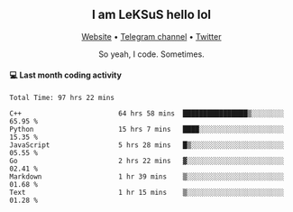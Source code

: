 <h2 align="center">I am LeKSuS hello lol</h2>
<div align="center">
  <a href="https://leksus.net">Website</a> •
  <a href="https://t.me/leksus_was_here">Telegram channel</a> •
  <a href="https://twitter.com/___LeKSuS___">Twitter</a>
</div>
<p align="center">So yeah, I code. Sometimes.</p>

#### :computer: Last month coding activity
<!--START_SECTION:waka-->

```text
Total Time: 97 hrs 22 mins

C++                        64 hrs 58 mins  ████████████████▒░░░░░░░░   65.95 %
Python                     15 hrs 7 mins   ████░░░░░░░░░░░░░░░░░░░░░   15.35 %
JavaScript                 5 hrs 28 mins   █▒░░░░░░░░░░░░░░░░░░░░░░░   05.55 %
Go                         2 hrs 22 mins   ▓░░░░░░░░░░░░░░░░░░░░░░░░   02.41 %
Markdown                   1 hr 39 mins    ▒░░░░░░░░░░░░░░░░░░░░░░░░   01.68 %
Text                       1 hr 15 mins    ▒░░░░░░░░░░░░░░░░░░░░░░░░   01.28 %
```

<!--END_SECTION:waka-->

<!-- flag{4_l0t_0f_1nter35t1ng_th1ng5_4r3_1n_publ1c_d0m41n} -->
